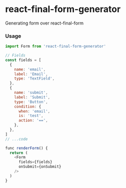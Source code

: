 # react-final-form-generator

Generating form over react-final-form

### Usage

```js
import Form from 'react-final-form-generator'

// Fields
const fields = [
  {
    name: 'email',
    label: 'Email',
    type: 'TextField',
  },
  {
    name: 'submit',
    label: 'Submit',
    type: 'Button',
    condition: {
      when: 'email',
      is: 'test',
      action: '==',
    },
  },
]
// ...code

func renderForm() {
  return (
    <Form
      fields={fields}
      onSubmit={onSubmit}
    />
  )
}
```
